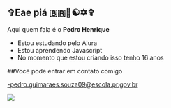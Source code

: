 ## ✞Eae piá 🇧🇷👺☯✡✞

Aqui quem fala é o **Pedro Henrique**

- Estou estudando pelo Alura
- Estou aprendendo Javascript
- No momento que estou criando isso tenho 16 anos

##Você pode entrar em contato comigo

-pedro.guimaraes.souza09@escola.pr.gov.br

![](https://media.tenor.com/iT_GL0oMNDYAAAAi/ja.gif)
